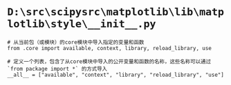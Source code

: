 # `D:\src\scipysrc\matplotlib\lib\matplotlib\style\__init__.py`

```
# 从当前包（或模块）的core模块中导入指定的变量和函数
from .core import available, context, library, reload_library, use

# 定义一个列表，包含了从core模块中导入的公开变量和函数的名称，这些名称可以通过 `from package import *` 的方式导入
__all__ = ["available", "context", "library", "reload_library", "use"]
```